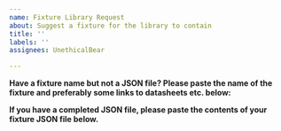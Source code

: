 ```yaml
---
name: Fixture Library Request
about: Suggest a fixture for the library to contain
title: ''
labels: ''
assignees: UnethicalBear

---
```


**Have a fixture name but not a JSON file? Please paste the name of the fixture and preferably some links to datasheets etc. below:**

**If you have a completed JSON file, please paste the contents of your fixture JSON file below.**
